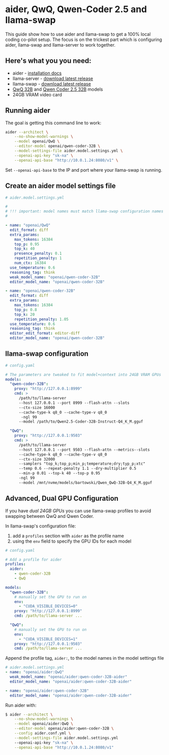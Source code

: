 # aider, QwQ, Qwen-Coder 2.5 and llama-swap

This guide show how to use aider and llama-swap to get a 100% local coding co-pilot setup. The focus is on the trickest part which is configuring aider, llama-swap and llama-server to work together.

## Here's what you you need:

- aider - [installation docs](https://aider.chat/docs/install.html)
- llama-server - [download latest release](https://github.com/ggml-org/llama.cpp/releases)
- llama-swap - [download latest release](https://github.com/mostlygeek/llama-swap/releases)
- [QwQ 32B](https://huggingface.co/bartowski/Qwen_QwQ-32B-GGUF) and [Qwen Coder 2.5 32B](https://huggingface.co/bartowski/Qwen2.5-Coder-32B-Instruct-GGUF) models
- 24GB VRAM video card

## Running aider

The goal is getting this command line to work:

```sh
aider --architect \
    --no-show-model-warnings \
    --model openai/QwQ \
    --editor-model openai/qwen-coder-32B \
    --model-settings-file aider.model.settings.yml \
    --openai-api-key "sk-na" \
    --openai-api-base "http://10.0.1.24:8080/v1" \
```

Set `--openai-api-base` to the IP and port where your llama-swap is running.

## Create an aider model settings file

```yaml
# aider.model.settings.yml

#
# !!! important: model names must match llama-swap configuration names !!!
#

- name: "openai/QwQ"
  edit_format: diff
  extra_params:
    max_tokens: 16384
    top_p: 0.95
    top_k: 40
    presence_penalty: 0.1
    repetition_penalty: 1
    num_ctx: 16384
  use_temperature: 0.6
  reasoning_tag: think
  weak_model_name: "openai/qwen-coder-32B"
  editor_model_name: "openai/qwen-coder-32B"

- name: "openai/qwen-coder-32B"
  edit_format: diff
  extra_params:
    max_tokens: 16384
    top_p: 0.8
    top_k: 20
    repetition_penalty: 1.05
  use_temperature: 0.6
  reasoning_tag: think
  editor_edit_format: editor-diff
  editor_model_name: "openai/qwen-coder-32B"
```

## llama-swap configuration

```yaml
# config.yaml

# The parameters are tweaked to fit model+context into 24GB VRAM GPUs
models:
  "qwen-coder-32B":
    proxy: "http://127.0.0.1:8999"
    cmd: >
      /path/to/llama-server
      --host 127.0.0.1 --port 8999 --flash-attn --slots
      --ctx-size 16000
      --cache-type-k q8_0 --cache-type-v q8_0
       -ngl 99
      --model /path/to/Qwen2.5-Coder-32B-Instruct-Q4_K_M.gguf

  "QwQ":
    proxy: "http://127.0.0.1:9503"
    cmd: >
      /path/to/llama-server
      --host 127.0.0.1 --port 9503 --flash-attn --metrics--slots
      --cache-type-k q8_0 --cache-type-v q8_0
      --ctx-size 32000
      --samplers "top_k;top_p;min_p;temperature;dry;typ_p;xtc"
      --temp 0.6 --repeat-penalty 1.1 --dry-multiplier 0.5
      --min-p 0.01 --top-k 40 --top-p 0.95
      -ngl 99
      --model /mnt/nvme/models/bartowski/Qwen_QwQ-32B-Q4_K_M.gguf
```

## Advanced, Dual GPU Configuration

If you have _dual 24GB GPUs_ you can use llama-swap profiles to avoid swapping between QwQ and Qwen Coder.

In llama-swap's configuration file:

1. add a `profiles` section with `aider` as the profile name
2. using the `env` field to specify the GPU IDs for each model

```yaml
# config.yaml

# Add a profile for aider
profiles:
  aider:
    - qwen-coder-32B
    - QwQ

models:
  "qwen-coder-32B":
    # manually set the GPU to run on
    env:
      - "CUDA_VISIBLE_DEVICES=0"
    proxy: "http://127.0.0.1:8999"
    cmd: /path/to/llama-server ...

  "QwQ":
    # manually set the GPU to run on
    env:
      - "CUDA_VISIBLE_DEVICES=1"
    proxy: "http://127.0.0.1:9503"
    cmd: /path/to/llama-server ...
```

Append the profile tag, `aider:`, to the model names in the model settings file

```yaml
# aider.model.settings.yml
- name: "openai/aider:QwQ"
  weak_model_name: "openai/aider:qwen-coder-32B-aider"
  editor_model_name: "openai/aider:qwen-coder-32B-aider"

- name: "openai/aider:qwen-coder-32B"
  editor_model_name: "openai/aider:qwen-coder-32B-aider"
```

Run aider with:

```sh
$ aider --architect \
    --no-show-model-warnings \
    --model openai/aider:QwQ \
    --editor-model openai/aider:qwen-coder-32B \
    --config aider.conf.yml \
    --model-settings-file aider.model.settings.yml
    --openai-api-key "sk-na" \
    --openai-api-base "http://10.0.1.24:8080/v1"
```

